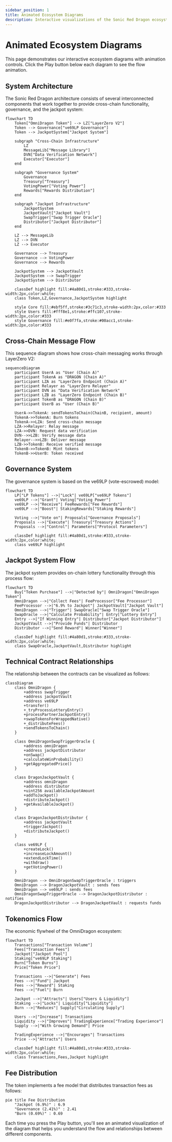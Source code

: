 ```yaml
---
sidebar_position: 1
title: Animated Ecosystem Diagrams
description: Interactive visualizations of the Sonic Red Dragon ecosystem with animation controls
---
```


# Animated Ecosystem Diagrams

This page demonstrates our interactive ecosystem diagrams with animation controls. Click the Play button below each diagram to see the flow animation.

## System Architecture

The Sonic Red Dragon architecture consists of several interconnected components that work together to provide cross-chain functionality, governance, and the jackpot system:

```mermaid
flowchart TD
    Token["OmniDragon Token"] --> LZ["LayerZero V2"]
    Token --> Governance["ve69LP Governance"]
    Token --> JackpotSystem["Jackpot System"]
    
    subgraph "Cross-Chain Infrastructure"
        LZ
        MessageLib["Message Library"]
        DVN["Data Verification Network"]
        Executor["Executor"]
    end
    
    subgraph "Governance System"
        Governance
        Treasury["Treasury"]
        VotingPower["Voting Power"]
        Rewards["Rewards Distribution"]
    end
    
    subgraph "Jackpot Infrastructure"
        JackpotSystem
        JackpotVault["Jackpot Vault"]
        SwapTrigger["Swap Trigger Oracle"]
        Distributor["Jackpot Distributor"]
    end
    
    LZ --> MessageLib
    LZ --> DVN
    LZ --> Executor
    
    Governance --> Treasury
    Governance --> VotingPower
    Governance --> Rewards
    
    JackpotSystem --> JackpotVault
    JackpotSystem --> SwapTrigger
    JackpotSystem --> Distributor
    
    classDef highlight fill:#4a80d1,stroke:#333,stroke-width:2px,color:white;
    class Token,LZ,Governance,JackpotSystem highlight

    style Core fill:#ebf5ff,stroke:#3c71c3,stroke-width:2px,color:#333
    style Users fill:#fff8e1,stroke:#ffc107,stroke-width:2px,color:#333
    style Governance fill:#e0f7fa,stroke:#00acc1,stroke-width:2px,color:#333
```

## Cross-Chain Message Flow

This sequence diagram shows how cross-chain messaging works through LayerZero V2:

```mermaid
sequenceDiagram
    participant UserA as "User (Chain A)"
    participant TokenA as "DRAGON (Chain A)"
    participant LZA as "LayerZero Endpoint (Chain A)"
    participant Relayer as "LayerZero Relayer"
    participant DVN as "Data Verification Network"
    participant LZB as "LayerZero Endpoint (Chain B)"
    participant TokenB as "DRAGON (Chain B)"
    participant UserB as "User (Chain B)"
    
    UserA->>TokenA: sendTokensToChain(ChainB, recipient, amount)
    TokenA->>TokenA: Burn tokens
    TokenA->>LZA: Send cross-chain message
    LZA->>Relayer: Relay message
    LZA->>DVN: Request data verification
    DVN-->>LZB: Verify message data
    Relayer-->>LZB: Deliver message
    LZB->>TokenB: Receive verified message
    TokenB->>TokenB: Mint tokens
    TokenB->>UserB: Token received
```

## Governance System

The governance system is based on the ve69LP (vote-escrowed) model:

```mermaid
flowchart TD
    LP["LP Tokens"] -->|"Lock"| ve69LP["ve69LP Tokens"]
    ve69LP -->|"Grant"| Voting["Voting Power"]
    ve69LP -->|"Receive"| FeeRewards["Fee Rewards"]
    ve69LP -->|"Boost"| StakingRewards["Staking Rewards"]
    
    Voting -->|"Vote on"| Proposals["Governance Proposals"]
    Proposals -->|"Execute"| Treasury["Treasury Actions"]
    Proposals -->|"Control"| Parameters["Protocol Parameters"]
    
    classDef highlight fill:#4a80d1,stroke:#333,stroke-width:2px,color:white;
    class ve69LP highlight
```

## Jackpot System Flow

The jackpot system provides on-chain lottery functionality through this process flow:

```mermaid
flowchart TD
    Buy["Token Purchase"] -->|"Detected by"| OmniDragon["OmniDragon Token"]
    OmniDragon -->|"Collect Fees"| FeeProcessor["Fee Processor"]
    FeeProcessor -->|"6.9% to Jackpot"| JackpotVault["Jackpot Vault"]
    OmniDragon -->|"Trigger"| SwapOracle["Swap Trigger Oracle"]
    SwapOracle -->|"Calculate Probability"| Entry["Lottery Entry"]
    Entry -->|"If Winning Entry"| Distributor["Jackpot Distributor"]
    JackpotVault -->|"Provide Funds"| Distributor
    Distributor -->|"Send Reward"| Winner["Winner"]
    
    classDef highlight fill:#4a80d1,stroke:#333,stroke-width:2px,color:white;
    class SwapOracle,JackpotVault,Distributor highlight
```

## Technical Contract Relationships

The relationship between the contracts can be visualized as follows:

```mermaid
classDiagram
    class OmniDragon {
        +address swapTrigger
        +address jackpotVault
        +address ve69LP
        +transfer()
        +_tryProcessLotteryEntry()
        +processPartnerJackpotEntry()
        +swapTokensForWrappedNative()
        +_distributeFees()
        +sendTokensToChain()
    }
    
    class OmniDragonSwapTriggerOracle {
        +address omniDragon
        +address jackpotDistributor
        +onSwap()
        +calculateWinProbability()
        +getAggregatedPrice()
    }
    
    class DragonJackpotVault {
        +address omniDragon
        +address distributor
        +uint256 availableJackpotAmount
        +addToJackpot()
        +distributeJackpot()
        +getAvailableJackpot()
    }
    
    class DragonJackpotDistributor {
        +address jackpotVault
        +triggerJackpot()
        +distributeJackpot()
    }
    
    class ve69LP {
        +createLock()
        +increaseLockAmount()
        +extendLockTime()
        +withdraw()
        +getVotingPower()
    }
    
    OmniDragon --> OmniDragonSwapTriggerOracle : triggers
    OmniDragon --> DragonJackpotVault : sends fees
    OmniDragon --> ve69LP : sends fees
    OmniDragonSwapTriggerOracle --> DragonJackpotDistributor : notifies
    DragonJackpotDistributor --> DragonJackpotVault : requests funds
```

## Tokenomics Flow

The economic flywheel of the OmniDragon ecosystem:

```mermaid
flowchart TD
    Transactions["Transaction Volume"]
    Fees["Transaction Fees"]
    Jackpot["Jackpot Pool"]
    Staking["ve69LP Staking"]
    Burn["Token Burns"]
    Price["Token Price"]
    
    Transactions -->|"Generate"| Fees
    Fees -->|"Fund"| Jackpot
    Fees -->|"Reward"| Staking
    Fees -->|"Fuel"| Burn
    
    Jackpot -->|"Attracts"| Users["Users & Liquidity"]
    Staking -->|"Locks"| Liquidity["Liquidity"]
    Burn -->|"Reduces"| Supply["Circulating Supply"]
    
    Users -->|"Increase"| Transactions
    Liquidity -->|"Improves"| TradingExperience["Trading Experience"]
    Supply -->|"With Growing Demand"| Price
    
    TradingExperience -->|"Encourages"| Transactions
    Price -->|"Attracts"| Users
    
    classDef highlight fill:#4a80d1,stroke:#333,stroke-width:2px,color:white;
    class Transactions,Fees,Jackpot highlight
```

## Fee Distribution

The token implements a fee model that distributes transaction fees as follows:

```mermaid
pie title Fee Distribution
    "Jackpot (6.9%)" : 6.9
    "Governance (2.41%)" : 2.41
    "Burn (0.69%)" : 0.69
```

Each time you press the Play button, you'll see an animated visualization of the diagram that helps you understand the flow and relationships between different components. 